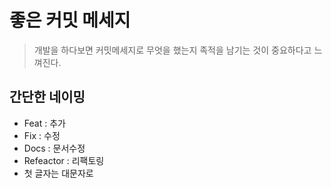 # 좋은 커밋 메세지
> 개발을 하다보면 커밋메세지로 무엇을 했는지 족적을 남기는 것이 중요하다고 느껴진다.

## 간단한 네이밍
* Feat : 추가
* Fix : 수정
* Docs : 문서수정
* Refeactor : 리팩토링
* 첫 글자는 대문자로
